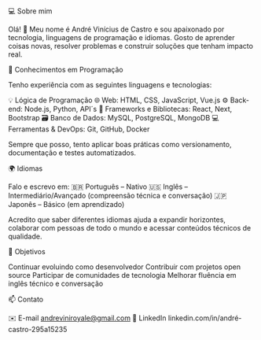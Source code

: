 💻 Sobre mim

Olá! 👋 Meu nome é André Vinícius de Castro e sou apaixonado por tecnologia, linguagens de programação e idiomas. Gosto de aprender coisas novas, resolver problemas e construir soluções que tenham impacto real.

🧠 Conhecimentos em Programação

Tenho experiência com as seguintes linguagens e tecnologias:

💡 Lógica de Programação
🌐 Web: HTML, CSS, JavaScript, Vue.js
⚙️ Back-end: Node.js, Python, API´s
🧰 Frameworks e Bibliotecas: React, Next, Bootstrap
🗃️ Banco de Dados: MySQL, PostgreSQL, MongoDB
💻 Ferramentas & DevOps: Git, GitHub, Docker

Sempre que posso, tento aplicar boas práticas como versionamento, documentação e testes automatizados.

🌍 Idiomas

Falo e escrevo em:
🇧🇷 Português – Nativo
🇺🇸 Inglês – Intermediário/Avançado (compreensão técnica e conversação)
🇯🇵 Japonês – Básico (em aprendizado)

Acredito que saber diferentes idiomas ajuda a expandir horizontes, colaborar com pessoas de todo o mundo e acessar conteúdos técnicos de qualidade.

🎯 Objetivos

Continuar evoluindo como desenvolvedor
Contribuir com projetos open source
Participar de comunidades de tecnologia
Melhorar fluência em inglês técnico e conversação

📫 Contato

✉️ E-mail
andreviniroyale@gmail.com
💼 LinkedIn
linkedin.com/in/andré-castro-295a15235

